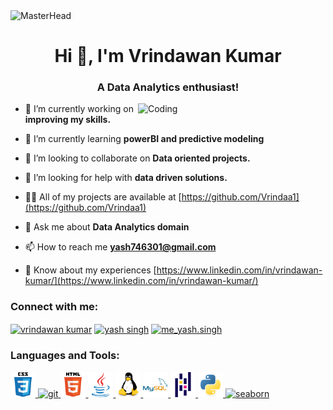 <img src="https://grad.uwo.ca/img/programs/mda_Banner.jpg" alt="MasterHead" width="2000">
<h1 align="center">Hi 👋, I'm Vrindawan Kumar</h1>
<h3 align="center">A Data Analytics enthusiast!</h3>
<img align="right" alt="Coding" width="300" src="https://www.caxsol.com/assets/img/data-analysis.gif">

- 🔭 I’m currently working on **improving my skills.**

- 🌱 I’m currently learning **powerBI and predictive modeling**

- 👯 I’m looking to collaborate on **Data oriented projects.**

- 🤝 I’m looking for help with **data driven solutions.**

- 👨‍💻 All of my projects are available at [https://github.com/Vrindaa1](https://github.com/Vrindaa1)

- 💬 Ask me about **Data Analytics domain**

- 📫 How to reach me **yash746301@gmail.com**

- 📄 Know about my experiences [https://www.linkedin.com/in/vrindawan-kumar/](https://www.linkedin.com/in/vrindawan-kumar/)

<h3 align="left">Connect with me:</h3>
<p align="left">
<a href="https://linkedin.com/in/vrindawan kumar" target="blank"><img align="center" src="https://raw.githubusercontent.com/rahuldkjain/github-profile-readme-generator/master/src/images/icons/Social/linked-in-alt.svg" alt="vrindawan kumar" height="30" width="40" /></a>
<a href="https://fb.com/yash singh" target="blank"><img align="center" src="https://raw.githubusercontent.com/rahuldkjain/github-profile-readme-generator/master/src/images/icons/Social/facebook.svg" alt="yash singh" height="30" width="40" /></a>
<a href="https://instagram.com/me_yash.singh" target="blank"><img align="center" src="https://raw.githubusercontent.com/rahuldkjain/github-profile-readme-generator/master/src/images/icons/Social/instagram.svg" alt="me_yash.singh" height="30" width="40" /></a>
</p>

<h3 align="left">Languages and Tools:</h3>
<p align="left"> <a href="https://www.w3schools.com/css/" target="_blank" rel="noreferrer"> <img src="https://raw.githubusercontent.com/devicons/devicon/master/icons/css3/css3-original-wordmark.svg" alt="css3" width="40" height="40"/> </a> <a href="https://git-scm.com/" target="_blank" rel="noreferrer"> <img src="https://www.vectorlogo.zone/logos/git-scm/git-scm-icon.svg" alt="git" width="40" height="40"/> </a> <a href="https://www.w3.org/html/" target="_blank" rel="noreferrer"> <img src="https://raw.githubusercontent.com/devicons/devicon/master/icons/html5/html5-original-wordmark.svg" alt="html5" width="40" height="40"/> </a> <a href="https://www.java.com" target="_blank" rel="noreferrer"> <img src="https://raw.githubusercontent.com/devicons/devicon/master/icons/java/java-original.svg" alt="java" width="40" height="40"/> </a> <a href="https://www.linux.org/" target="_blank" rel="noreferrer"> <img src="https://raw.githubusercontent.com/devicons/devicon/master/icons/linux/linux-original.svg" alt="linux" width="40" height="40"/> </a> <a href="https://www.mysql.com/" target="_blank" rel="noreferrer"> <img src="https://raw.githubusercontent.com/devicons/devicon/master/icons/mysql/mysql-original-wordmark.svg" alt="mysql" width="40" height="40"/> </a> <a href="https://pandas.pydata.org/" target="_blank" rel="noreferrer"> <img src="https://raw.githubusercontent.com/devicons/devicon/2ae2a900d2f041da66e950e4d48052658d850630/icons/pandas/pandas-original.svg" alt="pandas" width="40" height="40"/> </a> <a href="https://www.python.org" target="_blank" rel="noreferrer"> <img src="https://raw.githubusercontent.com/devicons/devicon/master/icons/python/python-original.svg" alt="python" width="40" height="40"/> </a> <a href="https://seaborn.pydata.org/" target="_blank" rel="noreferrer"> <img src="https://seaborn.pydata.org/_images/logo-mark-lightbg.svg" alt="seaborn" width="40" height="40"/> </a> </p>

